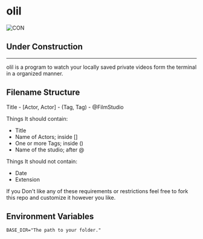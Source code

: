 # olil

![CON](https://c.tenor.com/Dh7CxUiogBMAAAAi/vev-veve.gif)

<h2>
  <b>Under Construction</b>
</h2>
<hr>

olil is a program to watch your locally saved private videos form the terminal in a organized manner.

## Filename Structure
Title - [Actor, Actor] - (Tag, Tag) - @FilmStudio  

Things It should contain:
- Title
- Name of Actors; inside []
- One or more Tags; inside ()
- Name of the studio; after @

Things It should not contain:
- Date
- Extension

If you Don't like any of these requirements or restrictions feel free to fork this repo and customize it however you like.

## Environment Variables
```
BASE_DIR="The path to your folder."
```
